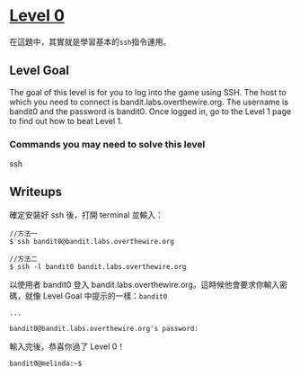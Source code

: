 # [Level 0](http://overthewire.org/wargames/bandit/bandit0.html)

在這題中，其實就是學習基本的```ssh```指令運用。

## Level Goal

The goal of this level is for you to log into the game using SSH. The host to which you need to connect is bandit.labs.overthewire.org. The username is bandit0 and the password is bandit0. Once logged in, go to the Level 1 page to find out how to beat Level 1.

### Commands you may need to solve this level

ssh

## Writeups

確定安裝好 ssh 後，打開 terminal 並輸入：

```shell
//方法一
$ ssh bandit0@bandit.labs.overthewire.org

//方法二
$ ssh -l bandit0 bandit.labs.overthewire.org
``` 
以使用者 bandit0 登入 bandit.labs.overthewire.org。這時候他會要求你輸入密碼，就像 Level Goal 中提示的一樣：```bandit0```

```shell
...

bandit0@bandit.labs.overthewire.org's password:
```
輸入完後，恭喜你過了 Level 0！

```shell
bandit0@melinda:~$
```